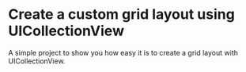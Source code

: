 # Create a custom grid layout using UICollectionView

A simple project to show you how easy it is to create a grid layout with UICollectionView.
